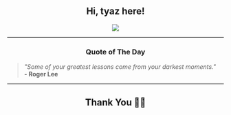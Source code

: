<h2 align="center"> Hi, tyaz here!</h2>

<p align="center">
<a href="https://github.com/tyazx" alt="github streak"><img src="https://dvst-streak.herokuapp.com/?user=tyazx&theme=tokyonight&fire=DD472C"></a>
</p>

<hr>
<h3 align="center">Quote of The Day</h3>
<p align="center">
<blockquote>
<i>"Some of your greatest lessons come from your darkest moments."</i>
<br>
<b>- Roger Lee</b>
</blockquote>
</p>


<hr>
<h2 align="center">Thank You 🙏🏼</h2>

